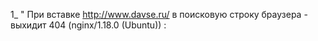 1_ " При вставке http://www.davse.ru/ в поисковую строку браузера - выхидит 404 (nginx/1.18.0 (Ubuntu))
        : 